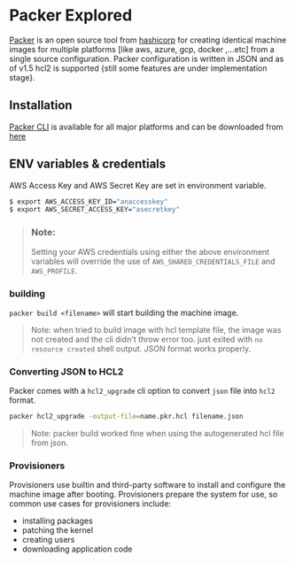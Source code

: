 # Packer Explored

[Packer](https://www.packer.io) is an open source tool from [hashicorp](https://www.hashicorp.com/) for creating identical machine images for multiple platforms [like aws, azure, gcp, docker ,...etc]  from a single source configuration.
Packer configuration is written in JSON and as of v1.5 hcl2 is supported {still some features are under implementation stage}.

## Installation

[Packer CLI](https://www.packer.io/downloads) is available for all major platforms and can be downloaded from [here](https://www.packer.io/downloads)

## ENV variables & credentials

AWS Access Key and AWS Secret Key are set in environment variable.

```bash
$ export AWS_ACCESS_KEY_ID="anaccesskey"
$ export AWS_SECRET_ACCESS_KEY="asecretkey"

```

> ### Note:
> Setting your AWS credentials using either the above environment variables will override the use of `AWS_SHARED_CREDENTIALS_FILE` and `AWS_PROFILE`.


### building 

`packer build <filename>` will start building the machine image.

> Note:
>   when tried to build image with hcl template file, the image was not created and the cli didn't throw error too. just exited with `no resource created` shell output. JSON format works properly.

### Converting JSON to HCL2

Packer comes with a `hcl2_upgrade` cli option to convert `json` file into `hcl2` format. 

```bash
packer hcl2_upgrade -output-file=name.pkr.hcl filename.json
```
> Note:
>   packer build worked fine when using the autogenerated hcl file from json.


### Provisioners

Provisioners use builtin and third-party software to install and configure the machine image after booting. Provisioners prepare the system for use, so common use cases for provisioners include:

  -  installing packages
  -  patching the kernel
  -  creating users
  -  downloading application code